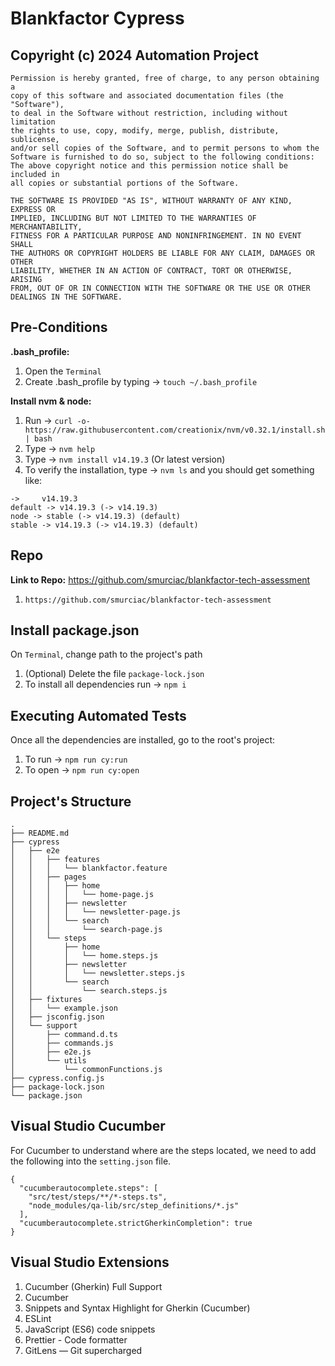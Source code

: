 # Blankfactor Cypress

## Copyright (c) 2024 Automation Project

```
Permission is hereby granted, free of charge, to any person obtaining a
copy of this software and associated documentation files (the "Software"),
to deal in the Software without restriction, including without limitation
the rights to use, copy, modify, merge, publish, distribute, sublicense,
and/or sell copies of the Software, and to permit persons to whom the
Software is furnished to do so, subject to the following conditions:
The above copyright notice and this permission notice shall be included in
all copies or substantial portions of the Software.

THE SOFTWARE IS PROVIDED "AS IS", WITHOUT WARRANTY OF ANY KIND, EXPRESS OR
IMPLIED, INCLUDING BUT NOT LIMITED TO THE WARRANTIES OF MERCHANTABILITY,
FITNESS FOR A PARTICULAR PURPOSE AND NONINFRINGEMENT. IN NO EVENT SHALL
THE AUTHORS OR COPYRIGHT HOLDERS BE LIABLE FOR ANY CLAIM, DAMAGES OR OTHER
LIABILITY, WHETHER IN AN ACTION OF CONTRACT, TORT OR OTHERWISE, ARISING
FROM, OUT OF OR IN CONNECTION WITH THE SOFTWARE OR THE USE OR OTHER
DEALINGS IN THE SOFTWARE.
```

## Pre-Conditions

**.bash_profile:**

1. Open the `Terminal`
2. Create .bash_profile by typing -> `touch ~/.bash_profile`

**Install nvm & node:**

1. Run -> `curl -o- https://raw.githubusercontent.com/creationix/nvm/v0.32.1/install.sh | bash`
2. Type -> `nvm help`
3. Type -> `nvm install v14.19.3` (Or latest version)
4. To verify the installation, type -> `nvm ls` and you should get something like:

```
->     v14.19.3
default -> v14.19.3 (-> v14.19.3)
node -> stable (-> v14.19.3) (default)
stable -> v14.19.3 (-> v14.19.3) (default)
```

## Repo

**Link to Repo:** https://github.com/smurciac/blankfactor-tech-assessment

1. `https://github.com/smurciac/blankfactor-tech-assessment`

## Install package.json

On `Terminal`, change path to the project's path

1. (Optional) Delete the file `package-lock.json`
2. To install all dependencies run -> `npm i`

## Executing Automated Tests

Once all the dependencies are installed, go to the root's project:

1. To run -> `npm run cy:run`
2. To open -> `npm run cy:open`

## Project's Structure

```
.
├── README.md
├── cypress
│   ├── e2e
│   │   ├── features
│   │   │   └── blankfactor.feature
│   │   ├── pages
│   │   │   ├── home
│   │   │   │   └── home-page.js
│   │   │   ├── newsletter
│   │   │   │   └── newsletter-page.js
│   │   │   └── search
│   │   │       └── search-page.js
│   │   └── steps
│   │       ├── home
│   │       │   └── home.steps.js
│   │       ├── newsletter
│   │       │   └── newsletter.steps.js
│   │       └── search
│   │           └── search.steps.js
│   ├── fixtures
│   │   └── example.json
│   ├── jsconfig.json
│   └── support
│       ├── command.d.ts
│       ├── commands.js
│       ├── e2e.js
│       └── utils
│           └── commonFunctions.js
├── cypress.config.js
├── package-lock.json
└── package.json
```

## Visual Studio Cucumber

For Cucumber to understand where are the steps located,
we need to add the following into the `setting.json` file.

```
{
  "cucumberautocomplete.steps": [
    "src/test/steps/**/*-steps.ts",
    "node_modules/qa-lib/src/step_definitions/*.js"
  ],
  "cucumberautocomplete.strictGherkinCompletion": true
}
```

## Visual Studio Extensions

1. Cucumber (Gherkin) Full Support
2. Cucumber
3. Snippets and Syntax Highlight for Gherkin (Cucumber)
4. ESLint
5. JavaScript (ES6) code snippets
6. Prettier - Code formatter
7. GitLens — Git supercharged
